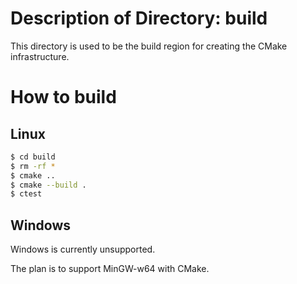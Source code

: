 # Description of Directory: build
This directory is used to be the build region for creating the CMake infrastructure.

# How to build
## Linux
```sh
$ cd build
$ rm -rf *
$ cmake ..
$ cmake --build .
$ ctest
```
## Windows
Windows is currently unsupported.

The plan is to support MinGW-w64 with CMake.
